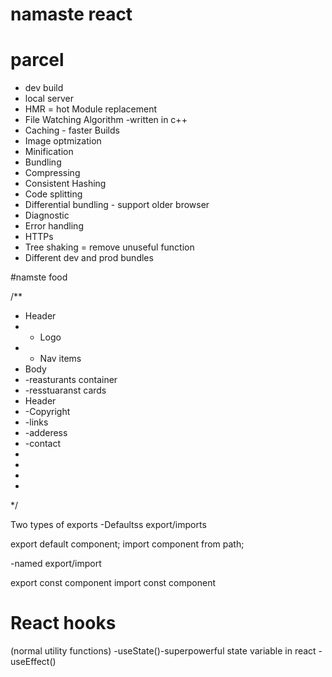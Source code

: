 # namaste react

# parcel
- dev build 
- local server
- HMR = hot Module replacement
- File  Watching Algorithm -written in c++
- Caching - faster Builds
- Image optmization
- Minification
- Bundling
- Compressing
- Consistent Hashing
- Code splitting
- Differential bundling -  support older browser
- Diagnostic
- Error handling
- HTTPs
- Tree shaking = remove unuseful function
- Different dev and prod bundles


#namste food

/**
 * Header
 * - Logo
 * - Nav items
 * Body
 * -reasturants container
 * -resstuaranst cards
 * Header
 * -Copyright
 * -links
 * -adderess
 * -contact
 * 
 * 
 *  
 * 
 */

Two types of exports
-Defaultss export/imports

export default component;
import component from path;

-named export/import

export const component 
import const component

# React hooks

(normal utility functions)
-useState()-superpowerful state variable in react
-useEffect()